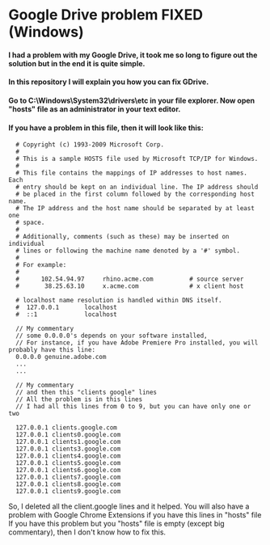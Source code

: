 # Google Drive problem FIXED (Windows)
#### I had a problem with my Google Drive, it took me so long to figure out the solution but in the end it is quite simple. 
#### In this repository I will explain you how you can fix GDrive.

#### Go to C:\Windows\System32\drivers\etc in your file explorer. Now open "hosts" file as an administrator in your text editor.
#### If you have a problem in this file, then it will look like this:
```
  # Copyright (c) 1993-2009 Microsoft Corp.
  #
  # This is a sample HOSTS file used by Microsoft TCP/IP for Windows.
  #
  # This file contains the mappings of IP addresses to host names. Each
  # entry should be kept on an individual line. The IP address should
  # be placed in the first column followed by the corresponding host name.
  # The IP address and the host name should be separated by at least one
  # space.
  #
  # Additionally, comments (such as these) may be inserted on individual
  # lines or following the machine name denoted by a '#' symbol.
  #
  # For example:
  #
  #      102.54.94.97     rhino.acme.com          # source server
  #       38.25.63.10     x.acme.com              # x client host
  
  # localhost name resolution is handled within DNS itself.
  #  127.0.0.1       localhost
  #  ::1             localhost

  // My commentary
  // some 0.0.0.0's depends on your software installed,
  // For instance, if you have Adobe Premiere Pro installed, you will probably have this line:
  0.0.0.0 genuine.adobe.com
  ...
  ...

  // My commentary
  // and then this "clients google" lines
  // All the problem is in this lines
  // I had all this lines from 0 to 9, but you can have only one or two

  127.0.0.1 clients.google.com
  127.0.0.1 clients0.google.com
  127.0.0.1 clients1.google.com
  127.0.0.1 clients3.google.com
  127.0.0.1 clients4.google.com
  127.0.0.1 clients5.google.com
  127.0.0.1 clients6.google.com
  127.0.0.1 clients7.google.com
  127.0.0.1 clients8.google.com
  127.0.0.1 clients9.google.com
```

So, I deleted all the client.google lines and it helped.
You will also have a problem with Google Chrome Extensions if you have this lines in "hosts" file
If you have this problem but you "hosts" file is empty (except big commentary), then I don't know how to fix this.


